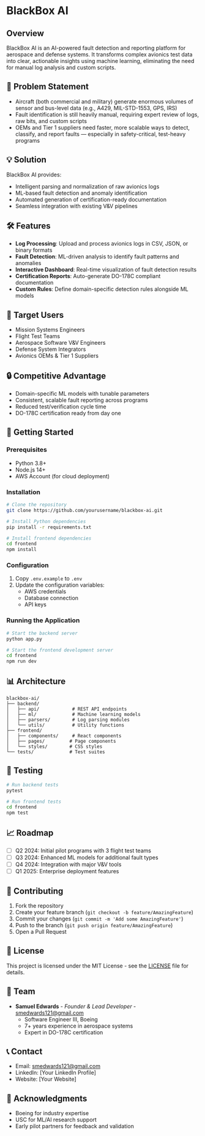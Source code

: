 # BlackBox AI

## Overview
BlackBox AI is an AI-powered fault detection and reporting platform for aerospace and defense systems. It transforms complex avionics test data into clear, actionable insights using machine learning, eliminating the need for manual log analysis and custom scripts.

## 🎯 Problem Statement
- Aircraft (both commercial and military) generate enormous volumes of sensor and bus-level data (e.g., A429, MIL-STD-1553, GPS, IRS)
- Fault identification is still heavily manual, requiring expert review of logs, raw bits, and custom scripts
- OEMs and Tier 1 suppliers need faster, more scalable ways to detect, classify, and report faults — especially in safety-critical, test-heavy programs

## 💡 Solution
BlackBox AI provides:
- Intelligent parsing and normalization of raw avionics logs
- ML-based fault detection and anomaly identification
- Automated generation of certification-ready documentation
- Seamless integration with existing V&V pipelines

## 🛠️ Features
- **Log Processing**: Upload and process avionics logs in CSV, JSON, or binary formats
- **Fault Detection**: ML-driven analysis to identify fault patterns and anomalies
- **Interactive Dashboard**: Real-time visualization of fault detection results
- **Certification Reports**: Auto-generate DO-178C compliant documentation
- **Custom Rules**: Define domain-specific detection rules alongside ML models

## 🎯 Target Users
- Mission Systems Engineers
- Flight Test Teams
- Aerospace Software V&V Engineers
- Defense System Integrators
- Avionics OEMs & Tier 1 Suppliers

## 🔒 Competitive Advantage
- Domain-specific ML models with tunable parameters
- Consistent, scalable fault reporting across programs
- Reduced test/verification cycle time
- DO-178C certification ready from day one

## 🚀 Getting Started

### Prerequisites
- Python 3.8+
- Node.js 14+
- AWS Account (for cloud deployment)

### Installation
```bash
# Clone the repository
git clone https://github.com/yourusername/blackbox-ai.git

# Install Python dependencies
pip install -r requirements.txt

# Install frontend dependencies
cd frontend
npm install
```

### Configuration
1. Copy `.env.example` to `.env`
2. Update the configuration variables:
   - AWS credentials
   - Database connection
   - API keys

### Running the Application
```bash
# Start the backend server
python app.py

# Start the frontend development server
cd frontend
npm run dev
```

## 📊 Architecture
```
blackbox-ai/
├── backend/
│   ├── api/            # REST API endpoints
│   ├── ml/             # Machine learning models
│   ├── parsers/        # Log parsing modules
│   └── utils/          # Utility functions
├── frontend/
│   ├── components/     # React components
│   ├── pages/         # Page components
│   └── styles/        # CSS styles
└── tests/             # Test suites
```

## 🧪 Testing
```bash
# Run backend tests
pytest

# Run frontend tests
cd frontend
npm test
```

## 📈 Roadmap
- [ ] Q2 2024: Initial pilot programs with 3 flight test teams
- [ ] Q3 2024: Enhanced ML models for additional fault types
- [ ] Q4 2024: Integration with major V&V tools
- [ ] Q1 2025: Enterprise deployment features

## 🤝 Contributing
1. Fork the repository
2. Create your feature branch (`git checkout -b feature/AmazingFeature`)
3. Commit your changes (`git commit -m 'Add some AmazingFeature'`)
4. Push to the branch (`git push origin feature/AmazingFeature`)
5. Open a Pull Request

## 📝 License
This project is licensed under the MIT License - see the [LICENSE](LICENSE) file for details.

## 👥 Team
- **Samuel Edwards** - *Founder & Lead Developer* - [smedwards121@gmail.com](mailto:smedwards121@gmail.com)
  - Software Engineer III, Boeing
  - 7+ years experience in aerospace systems
  - Expert in DO-178C certification

## 📞 Contact
- Email: [smedwards121@gmail.com](mailto:smedwards121@gmail.com)
- LinkedIn: [Your LinkedIn Profile]
- Website: [Your Website]

## 🙏 Acknowledgments
- Boeing for industry expertise
- USC for ML/AI research support
- Early pilot partners for feedback and validation